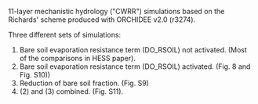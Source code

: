 11-layer mechanistic hydrology ("CWRR") simulations based on the Richards' scheme produced with ORCHIDEE v2.0 (r3274). 

Three different sets of simulations:
1) Bare soil evaporation resistance term (DO_RSOIL) not activated. (Most of the comparisons in HESS paper).
2) Bare soil evaporation resistance term (DO_RSOIL) activated. (Fig. 8 and Fig. S10))
3) Reduction of bare soil fraction. (Fig. S9)
4) (2) and (3) combined.  (Fig. S11).
